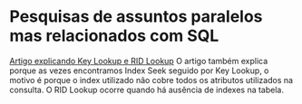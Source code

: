 # Pesquisas de assuntos paralelos mas relacionados com SQL

[Artigo explicando Key Lookup e RID Lookup](https://imasters.com.br/data/escovando-bit-com-operadores-key-lookup-e-rid-lookup)
O artigo também explica porque as vezes encontramos Index Seek seguido por Key Lookup, o motivo é porque o index utilizado não cobre todos os atributos utilizados na consulta.
O RID Lookup ocorre quando há ausência de indexes na tabela.
